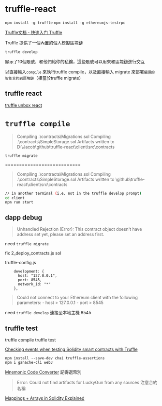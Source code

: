 # truffle-react

`npm install -g truffle`
`npm install -g ethereumjs-testrpc`

[Truffle文档 - 快速入门 Truffle](https://learnblockchain.cn/docs/truffle/quickstart.html)

Truffle 提供了一個內置的個人模擬區塊鏈

`truffle develop`  

顯示了10個賬號，和他們給你的私鑰，這些賬號可以用來和區塊鏈進行交互

以直接輸入`compile` 來執行truffle compile，以及直接輸入 migrate 來部署`編譯的智能合約到區塊鏈`（相當於truffle migrate）


## truffle react

[truffle unbox react](https://www.trufflesuite.com/boxes/react)

`truffle compile`  
===========================
> Compiling .\contracts\Migrations.sol
> Compiling .\contracts\SimpleStorage.sol
> Artifacts written to D:\Jacob\github\truffle-react\client\src\contracts

`truffle migrate`  

===========================
> Compiling .\contracts\Migrations.sol
> Compiling .\contracts\SimpleStorage.sol
> Artifacts written to \github\truffle-react\client\src\contracts

```sh
// in another terminal (i.e. not in the truffle develop prompt)
cd client
npm run start
```
## dapp debug

> Unhandled Rejection (Error): This contract object doesn't have address set yet, please set an address first.

need `truffle migrate`  

fix 2_deploy_contracts.js sol

truffle-config.js
```
    development: {
      host: "127.0.0.1",
      port: 8545,
      network_id: "*"
    },
```
> Could not connect to your Ethereum client with the following parameters:
    - host       > 127.0.0.1
    - port       > 8545

need `truffle develop`
連接至本地主機 8545

## truffle test

truffle compile
truffle test

[Checking events when testing Solidity smart contracts with Truffle](https://kalis.me/check-events-solidity-smart-contract-test-truffle/)

`npm install --save-dev chai truffle-assertions`  
`npm i ganache-cli web3`

[Mnemonic Code Converter](https://iancoleman.io/bip39/#english) 記得選幣別


> Error: Could not find artifacts for LuckyGun from any sources
注意合約名稱

[Mappings + Arrays in Solidity Explained](https://medium.com/upstate-interactive/mappings-arrays-87afc697e64f)